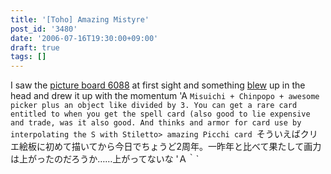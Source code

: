 ```yaml
---
title: '[Toho] Amazing Mistyre'
post_id: '3480'
date: '2006-07-16T19:30:00+09:00'
draft: true
tags: []
---
```


I saw the [picture board 6088](http://coolier.sytes.net:8080/oekaki_03/043.html) at first sight and something [blew](http://coolier.sytes.net:8080/oekaki_03/043.html) up in the head and drew it up with the momentum 'A `Misuichi + Chinpopo + awesome picker plus an object like divided by 3. You can get a rare card entitled to when you get the spell card (also good to lie expensive and trade, was it also good. And thinks and armor for card use by interpolating the S with Stiletto> amazing Picchi card `そういえばクリエ絵板に初めて描いてから今日でちょうど2周年。一昨年と比べて果たして画力は上がったのだろうか……上がってないな 'Ａ｀`
